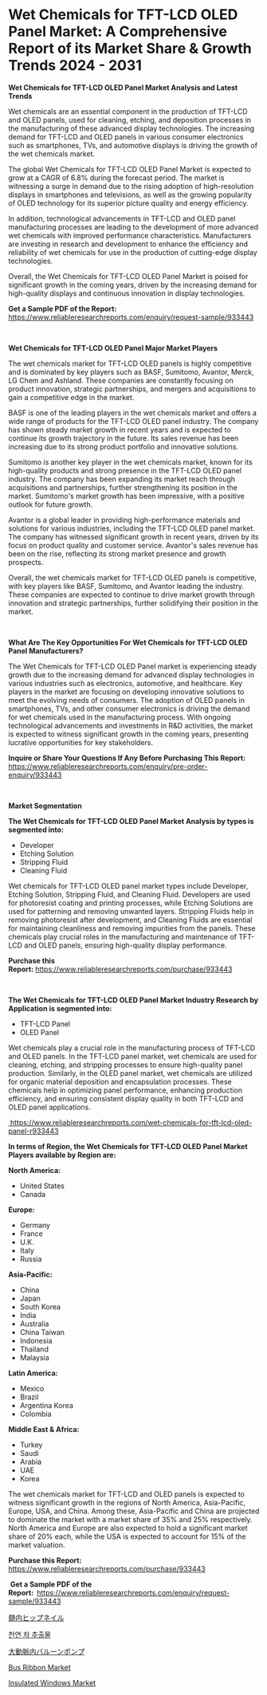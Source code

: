 <p><h1>Wet Chemicals for TFT-LCD OLED Panel Market: A Comprehensive Report of its Market Share & Growth Trends 2024 - 2031</h1></p><p><strong>Wet Chemicals for TFT-LCD OLED Panel Market Analysis and Latest Trends</strong></p>
<p><p>Wet chemicals are an essential component in the production of TFT-LCD and OLED panels, used for cleaning, etching, and deposition processes in the manufacturing of these advanced display technologies. The increasing demand for TFT-LCD and OLED panels in various consumer electronics such as smartphones, TVs, and automotive displays is driving the growth of the wet chemicals market.</p><p>The global Wet Chemicals for TFT-LCD OLED Panel Market is expected to grow at a CAGR of 6.8% during the forecast period. The market is witnessing a surge in demand due to the rising adoption of high-resolution displays in smartphones and televisions, as well as the growing popularity of OLED technology for its superior picture quality and energy efficiency.</p><p>In addition, technological advancements in TFT-LCD and OLED panel manufacturing processes are leading to the development of more advanced wet chemicals with improved performance characteristics. Manufacturers are investing in research and development to enhance the efficiency and reliability of wet chemicals for use in the production of cutting-edge display technologies.</p><p>Overall, the Wet Chemicals for TFT-LCD OLED Panel Market is poised for significant growth in the coming years, driven by the increasing demand for high-quality displays and continuous innovation in display technologies.</p></p>
<p><strong>Get a Sample PDF of the Report:&nbsp;</strong> <a href="https://www.reliableresearchreports.com/enquiry/request-sample/933443">https://www.reliableresearchreports.com/enquiry/request-sample/933443</a></p>
<p>&nbsp;</p>
<p><strong>Wet Chemicals for TFT-LCD OLED Panel Major Market Players</strong></p>
<p><p>The wet chemicals market for TFT-LCD OLED panels is highly competitive and is dominated by key players such as BASF, Sumitomo, Avantor, Merck, LG Chem and Ashland. These companies are constantly focusing on product innovation, strategic partnerships, and mergers and acquisitions to gain a competitive edge in the market.</p><p>BASF is one of the leading players in the wet chemicals market and offers a wide range of products for the TFT-LCD OLED panel industry. The company has shown steady market growth in recent years and is expected to continue its growth trajectory in the future. Its sales revenue has been increasing due to its strong product portfolio and innovative solutions.</p><p>Sumitomo is another key player in the wet chemicals market, known for its high-quality products and strong presence in the TFT-LCD OLED panel industry. The company has been expanding its market reach through acquisitions and partnerships, further strengthening its position in the market. Sumitomo's market growth has been impressive, with a positive outlook for future growth.</p><p>Avantor is a global leader in providing high-performance materials and solutions for various industries, including the TFT-LCD OLED panel market. The company has witnessed significant growth in recent years, driven by its focus on product quality and customer service. Avantor's sales revenue has been on the rise, reflecting its strong market presence and growth prospects.</p><p>Overall, the wet chemicals market for TFT-LCD OLED panels is competitive, with key players like BASF, Sumitomo, and Avantor leading the industry. These companies are expected to continue to drive market growth through innovation and strategic partnerships, further solidifying their position in the market.</p></p>
<p>&nbsp;</p>
<p><strong>What Are The Key Opportunities For Wet Chemicals for TFT-LCD OLED Panel Manufacturers?</strong></p>
<p><p>The Wet Chemicals for TFT-LCD OLED Panel market is experiencing steady growth due to the increasing demand for advanced display technologies in various industries such as electronics, automotive, and healthcare. Key players in the market are focusing on developing innovative solutions to meet the evolving needs of consumers. The adoption of OLED panels in smartphones, TVs, and other consumer electronics is driving the demand for wet chemicals used in the manufacturing process. With ongoing technological advancements and investments in R&D activities, the market is expected to witness significant growth in the coming years, presenting lucrative opportunities for key stakeholders.</p></p>
<p><strong>Inquire or Share Your Questions If Any Before Purchasing This Report:</strong> <a href="https://www.reliableresearchreports.com/enquiry/pre-order-enquiry/933443">https://www.reliableresearchreports.com/enquiry/pre-order-enquiry/933443</a></p>
<p>&nbsp;</p>
<p><strong>Market Segmentation</strong></p>
<p><strong>The Wet Chemicals for TFT-LCD OLED Panel Market Analysis by types is segmented into:</strong></p>
<p><ul><li>Developer</li><li>Etching Solution</li><li>Stripping Fluid</li><li>Cleaning Fluid</li></ul></p>
<p><p>Wet chemicals for TFT-LCD OLED panel market types include Developer, Etching Solution, Stripping Fluid, and Cleaning Fluid. Developers are used for photoresist coating and printing processes, while Etching Solutions are used for patterning and removing unwanted layers. Stripping Fluids help in removing photoresist after development, and Cleaning Fluids are essential for maintaining cleanliness and removing impurities from the panels. These chemicals play crucial roles in the manufacturing and maintenance of TFT-LCD and OLED panels, ensuring high-quality display performance.</p></p>
<p><strong>Purchase this Report:&nbsp;</strong><a href="https://www.reliableresearchreports.com/purchase/933443">https://www.reliableresearchreports.com/purchase/933443</a></p>
<p>&nbsp;</p>
<p><strong>The Wet Chemicals for TFT-LCD OLED Panel Market Industry Research by Application is segmented into:</strong></p>
<p><ul><li>TFT-LCD Panel</li><li>OLED Panel</li></ul></p>
<p><p>Wet chemicals play a crucial role in the manufacturing process of TFT-LCD and OLED panels. In the TFT-LCD panel market, wet chemicals are used for cleaning, etching, and stripping processes to ensure high-quality panel production. Similarly, in the OLED panel market, wet chemicals are utilized for organic material deposition and encapsulation processes. These chemicals help in optimizing panel performance, enhancing production efficiency, and ensuring consistent display quality in both TFT-LCD and OLED panel applications.</p></p>
<p><a href="https://www.reliableresearchreports.com/wet-chemicals-for-tft-lcd-oled-panel-r933443">&nbsp;https://www.reliableresearchreports.com/wet-chemicals-for-tft-lcd-oled-panel-r933443</a></p>
<p><strong>In terms of Region, the Wet Chemicals for TFT-LCD OLED Panel Market Players available by Region are:</strong></p>
<p>
    <p> <strong> North America: </strong>
        <ul>
            <li>United States</li>
            <li>Canada</li>
        </ul>
        </p> 
    <p> <strong> Europe: </strong>
        <ul>
            <li>Germany</li>
            <li>France</li>
            <li>U.K.</li>
            <li>Italy</li>
            <li>Russia</li>
        </ul>
        </p> 
    <p> <strong> Asia-Pacific: </strong>
        <ul>
            <li>China</li>
            <li>Japan</li>
            <li>South Korea</li>
            <li>India</li>
            <li>Australia</li>
            <li>China Taiwan</li>
            <li>Indonesia</li>
            <li>Thailand</li>
            <li>Malaysia</li>
        </ul>
        </p> 
    <p> <strong> Latin America: </strong>
        <ul>
            <li>Mexico</li>
            <li>Brazil</li>
            <li>Argentina Korea</li>
            <li>Colombia</li>
        </ul>
        </p> 
    <p> <strong> Middle East & Africa: </strong>
        <ul>
            <li>Turkey</li>
            <li>Saudi</li>
            <li>Arabia</li>
            <li>UAE</li>
            <li>Korea</li>
        </ul>
    </p>
    </p>
<p><p>The wet chemicals market for TFT-LCD and OLED panels is expected to witness significant growth in the regions of North America, Asia-Pacific, Europe, USA, and China. Among these, Asia-Pacific and China are projected to dominate the market with a market share of 35% and 25% respectively. North America and Europe are also expected to hold a significant market share of 20% each, while the USA is expected to account for 15% of the market valuation.</p></p>
<p><strong>Purchase this Report: </strong><a href="https://www.reliableresearchreports.com/purchase/933443">https://www.reliableresearchreports.com/purchase/933443</a></p>
<p>&nbsp;<strong>Get a Sample PDF of the Report:&nbsp;&nbsp;</strong><a href="https://www.reliableresearchreports.com/enquiry/request-sample/933443">https://www.reliableresearchreports.com/enquiry/request-sample/933443</a></p>
<p><strong></strong></p>
<p><p><a href="https://github.com/ChloeConn27/Market-Research-Report-List-1/blob/main/1446903135587.md">髄内ヒップネイル</a></p><p><a href="https://github.com/vsr06p4p49/Market-Research-Report-List-2/blob/main/3524056141091.md">천연 차 추출물</a></p><p><a href="https://github.com/xnljig2898992/Market-Research-Report-List-2/blob/main/2708849135588.md">大動脈内バルーンポンプ</a></p><p><a href="https://github.com/lylyparadise/Market-Research-Report-List-3/blob/main/bus-ribbon-market.md">Bus Ribbon Market</a></p><p><a href="https://github.com/johnbach50/Market-Research-Report-List-3/blob/main/insulated-windows-market.md">Insulated Windows Market</a></p></p>